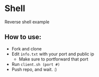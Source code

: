 # Shell
Reverse shell example

## How to use:
* Fork and clone
* Edit `info.txt` with your port and public ip
  * Make sure to portforward that port
* Run `client.sh (port #)`
* Push repo, and wait. :)
